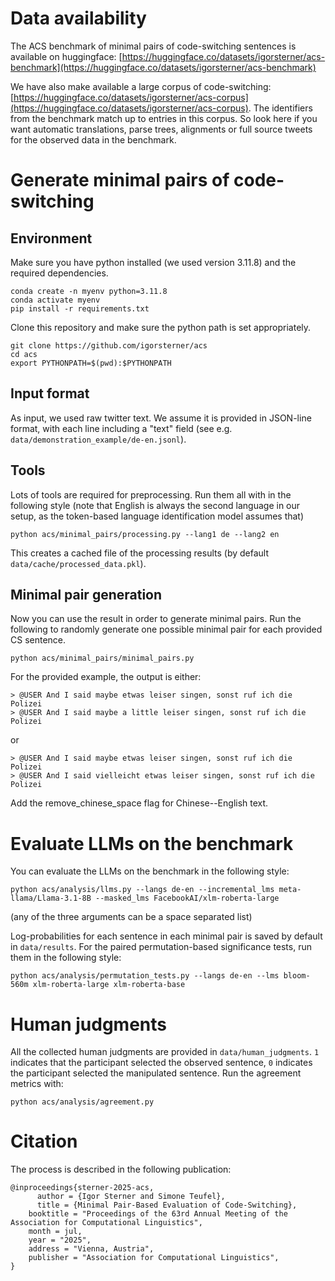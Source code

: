 # Data availability

The ACS benchmark of minimal pairs of code-switching sentences is available on huggingface: [https://huggingface.co/datasets/igorsterner/acs-benchmark](https://huggingface.co/datasets/igorsterner/acs-benchmark)

We have also make available a large corpus of code-switching: [https://huggingface.co/datasets/igorsterner/acs-corpus](https://huggingface.co/datasets/igorsterner/acs-corpus). The identifiers from the benchmark match up to entries in this corpus. So look here if you want automatic translations, parse trees, alignments or full source tweets for the observed data in the benchmark.


# Generate minimal pairs of code-switching

## Environment

Make sure you have python installed (we used version 3.11.8) and the required dependencies.

```
conda create -n myenv python=3.11.8
conda activate myenv
pip install -r requirements.txt
```

Clone this repository and make sure the python path is set appropriately.

```
git clone https://github.com/igorsterner/acs
cd acs
export PYTHONPATH=$(pwd):$PYTHONPATH
```

## Input format

As input, we used raw twitter text. We assume it is provided in JSON-line format, with each line including a "text" field (see e.g. `data/demonstration_example/de-en.jsonl`).

## Tools

Lots of tools are required for preprocessing. Run them all with in the following style (note that English is always the second language in our setup, as the token-based language identification model assumes that)

```
python acs/minimal_pairs/processing.py --lang1 de --lang2 en
```

This creates a cached file of the processing results (by default `data/cache/processed_data.pkl`).


## Minimal pair generation

Now you can use the result in order to generate minimal pairs. Run the following to randomly generate one possible minimal pair for each provided CS sentence.

```
python acs/minimal_pairs/minimal_pairs.py
```

For the provided example, the output is either:

```
> @USER And I said maybe etwas leiser singen, sonst ruf ich die Polizei
> @USER And I said maybe a little leiser singen, sonst ruf ich die Polizei
```

or 

```
> @USER And I said maybe etwas leiser singen, sonst ruf ich die Polizei
> @USER And I said vielleicht etwas leiser singen, sonst ruf ich die Polizei
```

Add the remove_chinese_space flag for Chinese--English text.

# Evaluate LLMs on the benchmark

You can evaluate the LLMs on the benchmark in the following style:

```
python acs/analysis/llms.py --langs de-en --incremental_lms meta-llama/Llama-3.1-8B --masked_lms FacebookAI/xlm-roberta-large
```

(any of the three arguments can be a space separated list)

Log-probabilities for each sentence in each minimal pair is saved by default in `data/results`. For the paired permutation-based significance tests, run them in the following style:

```
python acs/analysis/permutation_tests.py --langs de-en --lms bloom-560m xlm-roberta-large xlm-roberta-base
```

# Human judgments

All the collected human judgments are provided in `data/human_judgments`. `1` indicates that the participant selected the observed sentence, `0` indicates the participant selected the manipulated sentence. Run the agreement metrics with:

```
python acs/analysis/agreement.py
```

# Citation

The process is described in the following publication:

```
@inproceedings{sterner-2025-acs,
      author = {Igor Sterner and Simone Teufel},
      title = {Minimal Pair-Based Evaluation of Code-Switching},
    booktitle = "Proceedings of the 63rd Annual Meeting of the Association for Computational Linguistics",
    month = jul,
    year = "2025",
    address = "Vienna, Austria",
    publisher = "Association for Computational Linguistics",
}
```